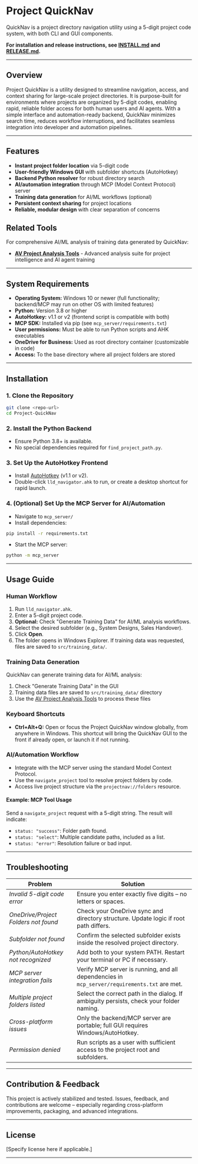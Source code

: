 # Project QuickNav

QuickNav is a project directory navigation utility using a 5-digit project code system, with both CLI and GUI components.

**For installation and release instructions, see [INSTALL.md](./INSTALL.md) and [RELEASE.md](./RELEASE.md).**

---

## Overview

Project QuickNav is a utility designed to streamline navigation, access, and context sharing for large-scale project directories. It is purpose-built for environments where projects are organized by 5-digit codes, enabling rapid, reliable folder access for both human users and AI agents. With a simple interface and automation-ready backend, QuickNav minimizes search time, reduces workflow interruptions, and facilitates seamless integration into developer and automation pipelines.

---

## Features

- **Instant project folder location** via 5-digit code
- **User-friendly Windows GUI** with subfolder shortcuts (AutoHotkey)
- **Backend Python resolver** for robust directory search
- **AI/automation integration** through MCP (Model Context Protocol) server
- **Training data generation** for AI/ML workflows (optional)
- **Persistent context sharing** for project locations
- **Reliable, modular design** with clear separation of concerns

## Related Tools

For comprehensive AI/ML analysis of training data generated by QuickNav:
- **[AV Project Analysis Tools](../av-project-analysis-tools)** - Advanced analysis suite for project intelligence and AI agent training

---

## System Requirements

- **Operating System:** Windows 10 or newer (full functionality; backend/MCP may run on other OS with limited features)
- **Python:** Version 3.8 or higher
- **AutoHotkey:** v1.1 or v2 (frontend script is compatible with both)
- **MCP SDK:** Installed via pip (see `mcp_server/requirements.txt`)
- **User permissions:** Must be able to run Python scripts and AHK executables
- **OneDrive for Business:** Used as root directory container (customizable in code)
- **Access:** To the base directory where all project folders are stored

---

## Installation

### 1. Clone the Repository

```sh
git clone <repo-url>
cd Project-QuickNav
```

### 2. Install the Python Backend

- Ensure Python 3.8+ is available.
- No special dependencies required for `find_project_path.py`.

### 3. Set Up the AutoHotkey Frontend

- Install [AutoHotkey](https://www.autohotkey.com/) (v1.1 or v2).
- Double-click `lld_navigator.ahk` to run, or create a desktop shortcut for rapid launch.

### 4. (Optional) Set Up the MCP Server for AI/Automation

- Navigate to `mcp_server/`
- Install dependencies:

```sh
pip install -r requirements.txt
```

- Start the MCP server:

```sh
python -m mcp_server
```

---

## Usage Guide

### Human Workflow

1. Run `lld_navigator.ahk`.
2. Enter a 5-digit project code.
3. **Optional:** Check "Generate Training Data" for AI/ML analysis workflows.
4. Select the desired subfolder (e.g., System Designs, Sales Handover).
5. Click **Open**.
6. The folder opens in Windows Explorer. If training data was requested, files are saved to `src/training_data/`.

### Training Data Generation

QuickNav can generate training data for AI/ML analysis:
1. Check "Generate Training Data" in the GUI
2. Training data files are saved to `src/training_data/` directory
3. Use the [AV Project Analysis Tools](../av-project-analysis-tools) to process these files

### Keyboard Shortcuts

- **Ctrl+Alt+Q:** Open or focus the Project QuickNav window globally, from anywhere in Windows. This shortcut will bring the QuickNav GUI to the front if already open, or launch it if not running.

### AI/Automation Workflow

- Integrate with the MCP server using the standard Model Context Protocol.
- Use the `navigate_project` tool to resolve project folders by code.
- Access live project structure via the `projectnav://folders` resource.

#### Example: MCP Tool Usage

Send a `navigate_project` request with a 5-digit string. The result will indicate:
- `status: "success"`: Folder path found.
- `status: "select"`: Multiple candidate paths, included as a list.
- `status: "error"`: Resolution failure or bad input.

---

## Troubleshooting

| Problem                                 | Solution                                                                                   |
|------------------------------------------|--------------------------------------------------------------------------------------------|
| *Invalid 5-digit code error*             | Ensure you enter exactly five digits – no letters or spaces.                               |
| *OneDrive/Project Folders not found*     | Check your OneDrive sync and directory structure. Update logic if root path differs.        |
| *Subfolder not found*                    | Confirm the selected subfolder exists inside the resolved project directory.                |
| *Python/AutoHotkey not recognized*       | Add both to your system PATH. Restart your terminal or PC if necessary.                    |
| *MCP server integration fails*           | Verify MCP server is running, and all dependencies in `mcp_server/requirements.txt` are met.|
| *Multiple project folders listed*        | Select the correct path in the dialog. If ambiguity persists, check your folder naming.     |
| *Cross-platform issues*                  | Only the backend/MCP server are portable; full GUI requires Windows/AutoHotkey.             |
| *Permission denied*                      | Run scripts as a user with sufficient access to the project root and subfolders.            |

---

## Contribution & Feedback

This project is actively stabilized and tested. Issues, feedback, and contributions are welcome – especially regarding cross-platform improvements, packaging, and advanced integrations.

---

## License

[Specify license here if applicable.]

---